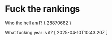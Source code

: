 # Fuck the rankings

Who the hell am I?
{ 28870682 }

What fucking year is it?
[ 2025-04-10T10:43:20Z ]
